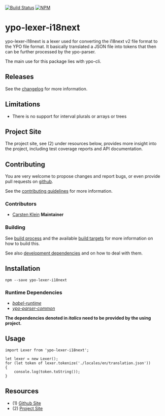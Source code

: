 [![Build Status](https://travis-ci.org/coldrye-es/ypo-lexer-i18next.svg?branch=master)](https://travis-ci.org/coldrye-es/ypo-lexer-i18next)
[![NPM](https://nodei.co/npm/ypo-lexer-i18next.png?mini=true)](https://nodei.co/npm/ypo-lexer-i18next/)

# ypo-lexer-i18next

ypo-lexer-i18next is a lexer used for converting the i18next v2 file format
to the YPO file format. It basically translated a JSON file into tokens that
then can be further processed by the ypo-parser.

The main use for this package lies with ypo-cli.


## Releases

See the [changelog](https://github.com/coldrye-es/ypo-lexer-i18next/blob/master/CHANGELOG.md) for more information.


## Limitations

- There is no support for interval plurals or arrays or trees


## Project Site

The project site, see (2) under resources below, provides more insight into the project,
including test coverage reports and API documentation.


## Contributing

You are very welcome to propose changes and report bugs, or even provide pull
requests on [github](https://github.com/coldrye-es/ypo-lexer-i18next).

See the [contributing guidelines](https://github.com/coldrye-es/ypo-lexer-i18next/blob/master/CONTRIBUTING.md) for more information.


### Contributors

 - [Carsten Klein](https://github.com/silkentrance) **Maintainer**


### Building

See [build process](https://github.com/coldrye-es/esmake#build-process) and the available [build targets](https://github.com/coldrye-es/esmake#makefilesoftwarein)
for more information on how to build this.

See also [development dependencies](https://github.com/coldrye-es/esmake#development-dependencies) and on how to deal with them.


## Installation

``npm --save ypo-lexer-i18next``


### Runtime Dependencies

 - _[babel-runtime](https://github.com/babel/babel)_
 - _[ypo-parser-common](https://github.com/coldrye-es/ypo-parser-common)_

**The dependencies denoted in _italics_ need to be provided by the using project.**


## Usage

```
import Lexer from 'ypo-lexer-i18next';

let lexer = new Lexer();
for (let token of lexer.tokenize('./locales/en/translation.json'))
{
    console.log(token.toString());
}
```


## Resources

 - (1) [Github Site](https://github.com/coldrye-es/ypo-lexer-i18next)
 - (2) [Project Site](http://ypo.es.coldrye.eu)

